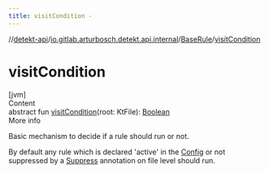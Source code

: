 ```yaml
---
title: visitCondition -
---
```

//[detekt-api](../../index.md)/[io.gitlab.arturbosch.detekt.api.internal](../index.md)/[BaseRule](index.md)/[visitCondition](visit-condition.md)



# visitCondition  
[jvm]  
Content  
abstract fun [visitCondition](visit-condition.md)(root: KtFile): [Boolean](https://kotlinlang.org/api/latest/jvm/stdlib/kotlin/-boolean/index.html)  
More info  


Basic mechanism to decide if a rule should run or not.



By default any rule which is declared 'active' in the [Config](../../io.gitlab.arturbosch.detekt.api/-config/index.md) or not suppressed by a [Suppress](https://kotlinlang.org/api/latest/jvm/stdlib/kotlin/-suppress/index.html) annotation on file level should run.

  




